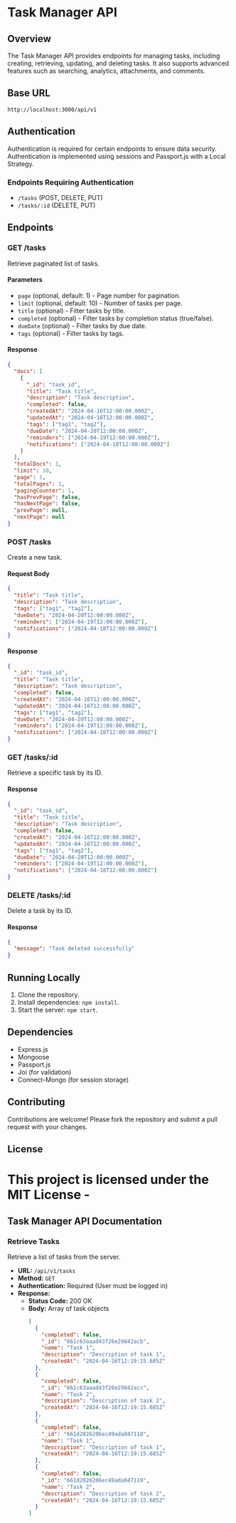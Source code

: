 # Task Manager API

## Overview

The Task Manager API provides endpoints for managing tasks, including creating, retrieving, updating, and deleting tasks. It also supports advanced features such as searching, analytics, attachments, and comments.

## Base URL

```
http://localhost:3000/api/v1
```

## Authentication

Authentication is required for certain endpoints to ensure data security. Authentication is implemented using sessions and Passport.js with a Local Strategy.

### Endpoints Requiring Authentication

- `/tasks` (POST, DELETE, PUT)
- `/tasks/:id` (DELETE, PUT)

## Endpoints

### GET /tasks

Retrieve paginated list of tasks.

#### Parameters

- `page` (optional, default: 1) - Page number for pagination.
- `limit` (optional, default: 10) - Number of tasks per page.
- `title` (optional) - Filter tasks by title.
- `completed` (optional) - Filter tasks by completion status (true/false).
- `dueDate` (optional) - Filter tasks by due date.
- `tags` (optional) - Filter tasks by tags.

#### Response

```json
{
  "docs": [
    {
      "_id": "task_id",
      "title": "Task title",
      "description": "Task description",
      "completed": false,
      "createdAt": "2024-04-16T12:00:00.000Z",
      "updatedAt": "2024-04-16T12:00:00.000Z",
      "tags": ["tag1", "tag2"],
      "dueDate": "2024-04-20T12:00:00.000Z",
      "reminders": ["2024-04-19T12:00:00.000Z"],
      "notifications": ["2024-04-18T12:00:00.000Z"]
    }
  ],
  "totalDocs": 1,
  "limit": 10,
  "page": 1,
  "totalPages": 1,
  "pagingCounter": 1,
  "hasPrevPage": false,
  "hasNextPage": false,
  "prevPage": null,
  "nextPage": null
}
```

### POST /tasks

Create a new task.

#### Request Body

```json
{
  "title": "Task title",
  "description": "Task description",
  "tags": ["tag1", "tag2"],
  "dueDate": "2024-04-20T12:00:00.000Z",
  "reminders": ["2024-04-19T12:00:00.000Z"],
  "notifications": ["2024-04-18T12:00:00.000Z"]
}
```

#### Response

```json
{
  "_id": "task_id",
  "title": "Task title",
  "description": "Task description",
  "completed": false,
  "createdAt": "2024-04-16T12:00:00.000Z",
  "updatedAt": "2024-04-16T12:00:00.000Z",
  "tags": ["tag1", "tag2"],
  "dueDate": "2024-04-20T12:00:00.000Z",
  "reminders": ["2024-04-19T12:00:00.000Z"],
  "notifications": ["2024-04-18T12:00:00.000Z"]
}
```

### GET /tasks/:id

Retrieve a specific task by its ID.

#### Response

```json
{
  "_id": "task_id",
  "title": "Task title",
  "description": "Task description",
  "completed": false,
  "createdAt": "2024-04-16T12:00:00.000Z",
  "updatedAt": "2024-04-16T12:00:00.000Z",
  "tags": ["tag1", "tag2"],
  "dueDate": "2024-04-20T12:00:00.000Z",
  "reminders": ["2024-04-19T12:00:00.000Z"],
  "notifications": ["2024-04-18T12:00:00.000Z"]
}
```

### DELETE /tasks/:id

Delete a task by its ID.

#### Response

```json
{
  "message": "Task deleted successfully"
}
```

## Running Locally

1. Clone the repository.
2. Install dependencies: `npm install`.
3. Start the server: `npm start`.

## Dependencies

- Express.js
- Mongoose
- Passport.js
- Joi (for validation)
- Connect-Mongo (for session storage)

## Contributing

Contributions are welcome! Please fork the repository and submit a pull request with your changes.

## License

This project is licensed under the MIT License -
=======

## Task Manager API Documentation

### Retrieve Tasks
Retrieve a list of tasks from the server.

- **URL:** `/api/v1/tasks`
- **Method:** `GET`
- **Authentication:** Required (User must be logged in)
- **Response:**
  - **Status Code:** 200 OK
  - **Body:** Array of task objects
    ```json
    [
      {
        "completed": false,
        "_id": "661c63aaad43f26e29842acb",
        "name": "Task 1",
        "description": "Description of task 1",
        "createdAt": "2024-04-16T12:19:15.685Z"
      },
      {
        "completed": false,
        "_id": "661c63aaad43f26e29842acc",
        "name": "Task 2",
        "description": "Description of task 2",
        "createdAt": "2024-04-16T12:19:15.685Z"
      },
      {
        "completed": false,
        "_id": "661d2826206ec49ada047118",
        "name": "Task 1",
        "description": "Description of task 1",
        "createdAt": "2024-04-16T12:19:15.685Z"
      },
      {
        "completed": false,
        "_id": "661d2826206ec49ada047119",
        "name": "Task 2",
        "description": "Description of task 2",
        "createdAt": "2024-04-16T12:19:15.685Z"
      }
    ]
    ```
